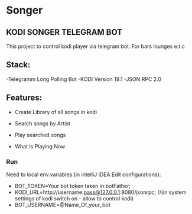 # Songer

## KODI SONGER TELEGRAM BOT

This project to control kodi player via telegram bot. For bars lounges e.t.c


## Stack:
-Telegramm Long Polling Bot
-KODI Version 19.1
-JSON RPC 2.0


## Features:
- Create Library of all songs in kodi

- Search songs by Artist

- Play searched songs

- What Is Playing Now

### Run
Need to local env.variables (in intelliJ IDEA Edit configurations):

 - BOT_TOKEN=Your bot token taken in botFather;
 - KODI_URL=http://username:pass@127.0.0.1:8080/jsonrpc; //(in system settings of kodi switch on - allow  to control kodi)
 - BOT_USERNAME=@Name_Of_your_bot
